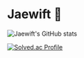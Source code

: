 # Jaewift 👋

![Jaewift's GitHub stats](https://github-readme-stats.vercel.app/api?username=Jaewift&show_icons=true&theme=radical)

[![Solved.ac Profile](http://mazassumnida.wtf/api/v2/generate_badge?boj=jaewift)](https://solved.ac/jaewift/)

<!--
**Jaewift/Jaewift** is a ✨ _special_ ✨ repository because its `README.md` (this file) appears on your GitHub profile.

Here are some ideas to get you started:

- 🔭 I’m currently working on ...
- 🌱 I’m currently learning ...
- 👯 I’m looking to collaborate on ...
- 🤔 I’m looking for help with ...
- 💬 Ask me about ...
- 📫 How to reach me: ...
- 😄 Pronouns: ...
- ⚡ Fun fact: ...
-->
